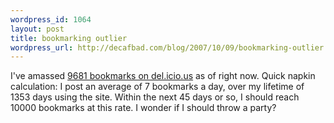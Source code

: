 ```yaml
--- 
wordpress_id: 1064
layout: post
title: bookmarking outlier
wordpress_url: http://decafbad.com/blog/2007/10/09/bookmarking-outlier
---
```

<p>I've amassed <a href="http://del.icio.us/deusx">9681 bookmarks on del.icio.us</a> as of right now.  Quick napkin calculation:  I post an average of 7 bookmarks a day, over my lifetime of 1353 days using the site.  Within the next 45 days or so, I should reach 10000 bookmarks at this rate.  I wonder if I should throw a party?</p>
